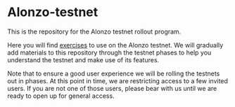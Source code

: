# Alonzo-testnet
This is the repository for the Alonzo testnet rollout program.

Here you will find [exercises](https://github.com/input-output-hk/Alonzo-testnet/tree/main/Alonzo-exercises) to use on the Alonzo testnet. We will gradually add materials to this repository through the testnet phases to help you understand the testnet and make use of its features.

Note that to ensure a good user experience we will be rolling the testnets out in phases. At this point in time, we are restricting access to a few invited users. If you are not one of those users, please bear with us until we are ready to open up for general access.


